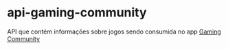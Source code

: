 # api-gaming-community
API que contém informações sobre jogos sendo consumida no app <a href="https://github.com/Joao-Neto-DH/Gaming-Community">Gaming Community</a>
